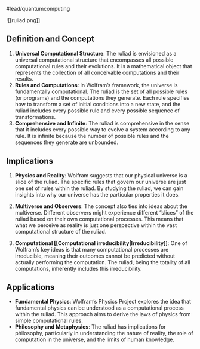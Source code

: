#lead/quantumcomputing

![[ruliad.png]]

## Definition and Concept

1. **Universal Computational Structure**: The ruliad is envisioned as a universal computational structure that encompasses all possible computational rules and their evolutions. It is a mathematical object that represents the collection of all conceivable computations and their results.
2. **Rules and Computations**: In Wolfram’s framework, the universe is fundamentally computational. The ruliad is the set of all possible rules (or programs) and the computations they generate. Each rule specifies how to transform a set of initial conditions into a new state, and the ruliad includes every possible rule and every possible sequence of transformations.
3. **Comprehensive and Infinite**: The ruliad is comprehensive in the sense that it includes every possible way to evolve a system according to any rule. It is infinite because the number of possible rules and the sequences they generate are unbounded.

## Implications

1. **Physics and Reality**: Wolfram suggests that our physical universe is a slice of the ruliad. The specific rules that govern our universe are just one set of rules within the ruliad. By studying the ruliad, we can gain insights into why our universe has the particular properties it does.

2. **Multiverse and Observers**: The concept also ties into ideas about the multiverse. Different observers might experience different “slices” of the ruliad based on their own computational processes. This means that what we perceive as reality is just one perspective within the vast computational structure of the ruliad.

3. **Computational [[Computational irreducibility|Irreducibility]]**: One of Wolfram’s key ideas is that many computational processes are irreducible, meaning their outcomes cannot be predicted without actually performing the computation. The ruliad, being the totality of all computations, inherently includes this irreducibility.

## Applications

- **Fundamental Physics**: Wolfram’s Physics Project explores the idea that fundamental physics can be understood as a computational process within the ruliad. This approach aims to derive the laws of physics from simple computational rules.
- **Philosophy and Metaphysics**: The ruliad has implications for philosophy, particularly in understanding the nature of reality, the role of computation in the universe, and the limits of human knowledge.

